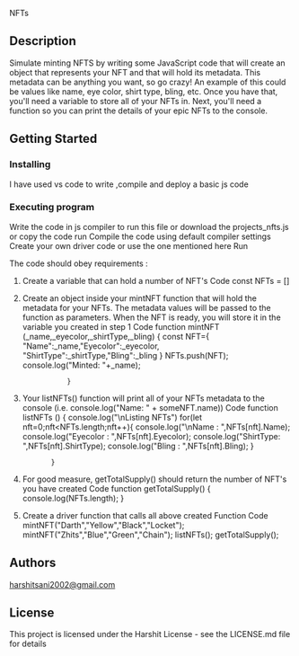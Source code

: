NFTs



## Description

 Simulate minting NFTS by writing some JavaScript code that will create an object that represents your NFT and that will hold its metadata. 
 This metadata can be anything you want, so go crazy! An example of this could be values like name, eye color, shirt type, bling, etc.
 Once you have that, you'll need a variable to store all of your NFTs in. Next, 
 you'll need a function so you can print the details of your epic NFTs to the console.

## Getting Started

### Installing

I have used vs code to write ,compile and deploy a basic js code

### Executing program

  Write the code in js compiler to run this file or download the projects_nfts.js or copy the code run
  Compile the code using default compiler settings
  Create your own driver code or use the one mentioned here
  Run
  
  
  The code should obey requirements :
  

1. Create a variable that can hold a number of NFT's
   Code
        const NFTs = []
2. Create an object inside your mintNFT function that will hold the metadata for your NFTs. 
   The metadata values will be passed to the function as parameters. When the NFT is ready, 
   you will store it in the variable you created in step 1
   Code
        function mintNFT (_name,_eyecolor,_shirtType,_bling)
                 {
                   const NFT={
                      "Name":_name,"Eyecolor":_eyecolor,
                      "ShirtType":_shirtType,"Bling":_bling
                             }
                   NFTs.push(NFT);
                   console.log("Minted: "+_name);
        
                  }
3. Your listNFTs() function will print all of your NFTs metadata to the console (i.e. console.log("Name: " + someNFT.name))
        Code
        function listNFTs () {
                 console.log("\nListing NFTs")
                 for(let nft=0;nft<NFTs.length;nft++){
                    console.log("\nName     : ",NFTs[nft].Name);
                    console.log("Eyecolor : ",NFTs[nft].Eyecolor);
                    console.log("ShirtType: ",NFTs[nft].ShirtType);
                    console.log("Bling    : ",NFTs[nft].Bling);
                 }
              
              }
4. For good measure, getTotalSupply() should return the number of NFT's you have created
      Code
              function getTotalSupply() {
                     console.log(NFTs.length);
                    }

5. Create a driver function that calls all above created Function
   Code
         mintNFT("Darth","Yellow","Black","Locket");
         mintNFT("Zhits","Blue","Green","Chain");
         listNFTs();
         getTotalSupply();
## Authors

harshitsani2002@gmail.com


## License

This project is licensed under the Harshit License - see the LICENSE.md file for details
